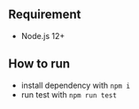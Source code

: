 ## Requirement

- Node.js 12+

## How to run

- install dependency with `npm i`
- run test with `npm run test`
